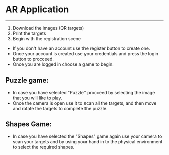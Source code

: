 # AR Application
***

1) Download the images (QR targets)
2) Print the targets
3) Begin with the registration scene

  - If you don't have an account use the register button to create one.
  - Once your account is created use your credentials and press the login button to procceed.
  - Once you are logged in choose a game to begin.
 
 ## Puzzle game:
  - In case you have selected "Puzzle" procceed by selecting the image that you will like to play.
  - Once the camera is open use it to scan all the targets, and then move and rotate the targets to complete the puzzle.

 ## Shapes Game:
  - In case you have selected the "Shapes" game again use your camera to scan your targets and by using your hand in to the physical environment to select the required shapes.
